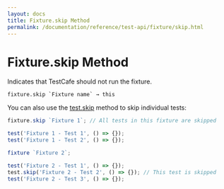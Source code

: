 ```yaml
---
layout: docs
title: Fixture.skip Method
permalink: /documentation/reference/test-api/fixture/skip.html
---
```

# Fixture.skip Method

Indicates that TestCafe should not run the fixture.

```text
fixture.skip `Fixture name` → this
```

You can also use the [test.skip](../test/skip.md) method to skip individual tests:

```js
fixture.skip `Fixture 1`; // All tests in this fixture are skipped

test('Fixture 1 - Test 1', () => {});
test('Fixture 1 - Test 2', () => {});

fixture `Fixture 2`;

test('Fixture 2 - Test 1', () => {});
test.skip('Fixture 2 - Test 2', () => {}); // This test is skipped
test('Fixture 2 - Test 3', () => {});
```
